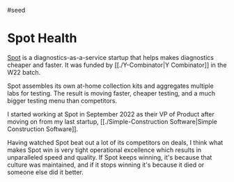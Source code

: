 #seed
# Spot Health

[Spot](https://spotdx.com) is a diagnostics-as-a-service startup that helps makes diagnostics cheaper and faster. It was funded by [[./Y-Combinator|Y Combinator]] in the W22 batch. 

Spot assembles its own at-home collection kits and aggregates multiple labs for testing. The result is moving faster, cheaper testing, and a much bigger testing menu than competitors.

I started working at Spot in September 2022 as their VP of Product after moving on from my last startup, [[./Simple-Construction Software|Simple Construction Software]]. 

Having watched Spot beat out a lot of its competitors on deals, I think what makes Spot win is very tight operational excellence which results in unparalleled speed and quality. If Spot keeps winning, it's because that culture was maintained, and if it stops winning it's because it died or someone else did it better.